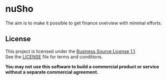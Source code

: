 # nuSho

The aim is to make it possible to get finance overview with minimal efforts.

## License

This project is licensed under the [Business Source License 1.1](https://mariadb.com/bsl11).  
See the [LICENSE](./LICENSE) file for terms and conditions.

**You may not use this software to build a commercial product or service without a separate commercial agreement.**
